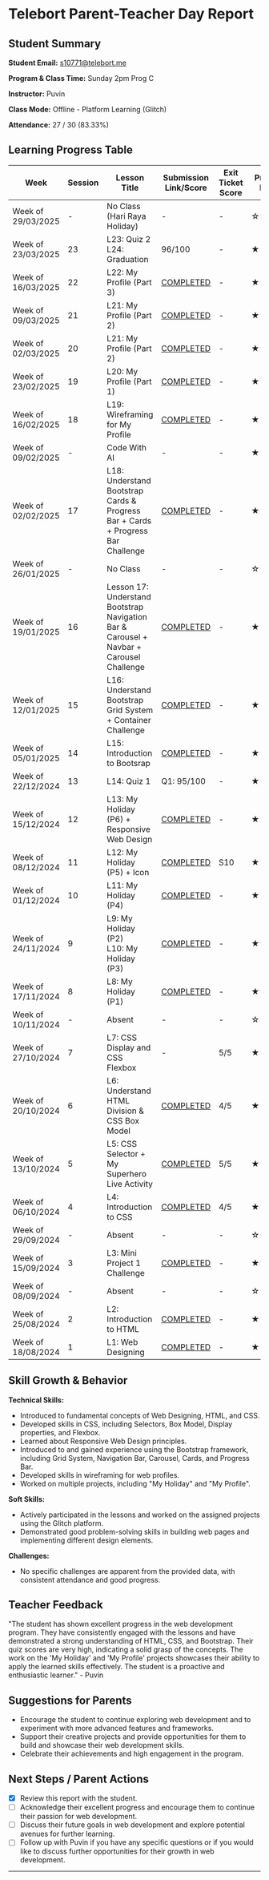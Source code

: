 # Telebort Parent-Teacher Day Report

## Student Summary

**Student Email:** s10771@telebort.me

**Program & Class Time:** Sunday 2pm Prog C

**Instructor:** Puvin

**Class Mode:** Offline - Platform Learning (Glitch)

**Attendance:** 27 / 30 (83.33%)


## Learning Progress Table

| Week              | Session | Lesson Title                                                              | Submission Link/Score                                | Exit Ticket Score   | Progress Rating |
|-------------------|---------|---------------------------------------------------------------------------|------------------------------------------------------|---------------------|-----------------|
| Week of 29/03/2025 | -       | No Class (Hari Raya Holiday)                                              | -                                                    | -                   | ☆☆☆☆☆         |
| Week of 23/03/2025 | 23      | L23: Quiz 2 <br> L24: Graduation                                        | 96/100                                               | -                   | ★★★★★         |
| Week of 16/03/2025 | 22      | L22: My Profile (Part 3)                                                  | [COMPLETED](https://glitch.com/~plump-juniper-table)              | -                   | ★★★☆☆         |
| Week of 09/03/2025 | 21      | L21: My Profile (Part 2)                                                  | [COMPLETED](https://glitch.com/~plump-juniper-table)              | -                   | ★★★★☆         |
| Week of 02/03/2025 | 20      | L21: My Profile (Part 2)                                                  | [COMPLETED](https://glitch.com/~plump-juniper-table)           | -                   | ★★★☆☆         |
| Week of 23/02/2025 | 19      | L20: My Profile (Part 1)                                                  | [COMPLETED](https://glitch.com/~plump-juniper-table)  | -                   | ★★★★☆         |
| Week of 16/02/2025 | 18      | L19: Wireframing for My Profile                                           | [COMPLETED](https://docs.google.com/spreadsheets/d/1LOiqm_PTJqvDJ3ufdNULNjaXsosewebHMW7MC3mCldo/edit?usp=sharing)  | -                   | ★★★★☆         |
| Week of 09/02/2025 | -       | Code With AI                                                              | -                                                    | -                   | ★★★★★         |
| Week of 02/02/2025 | 17      | L18: Understand Bootstrap Cards & Progress Bar + Cards + Progress Bar Challenge | [COMPLETED](https://glitch.com/~petalite-tundra-gooseberry)     | -                   | ★★★★☆         |
| Week of 26/01/2025 | -       | No Class                                                                  | -                                                    | -                   | ☆☆☆☆☆         |
| Week of 19/01/2025 | 16      | Lesson 17: Understand Bootstrap Navigation Bar & Carousel + Navbar + Carousel Challenge | [COMPLETED](https://glitch.com/~brawny-abiding-gorgonzola )  | -                   | ★★★☆☆         |
| Week of 12/01/2025 | 15      | L16: Understand Bootstrap Grid System + Container Challenge             | [COMPLETED](https://glitch.com/~spangle-tinted-berry  )            | -                   | ★★★☆☆         |
| Week of 05/01/2025 | 14      | L15: Introduction to Bootsrap                                             | [COMPLETED](https://glitch.com/~mica-inexpensive-lip  )            | -                   | ★★★☆☆         |
| Week of 22/12/2024 | 13      | L14: Quiz 1                                                               | Q1: 95/100                                           | -                   | ★★★★☆         |
| Week of 15/12/2024 | 12      | L13: My Holiday (P6) + Responsive Web Design                              | [COMPLETED](https://glitch.com/~scandalous-painted-clover )      | -                   | ★★★★☆         |
| Week of 08/12/2024 | 11      | L12: My Holiday (P5) + Icon                                               | [COMPLETED](https://glitch.com/~scandalous-painted-clover )      | S10                 | ★★★★☆         |
| Week of 01/12/2024 | 10      | L11: My Holiday (P4)                                                      | [COMPLETED](https://glitch.com/~scandalous-painted-clover )            | -                   | ★★★★☆         |
| Week of 24/11/2024 | 9       | L9: My Holiday (P2) <br> L10: My Holiday (P3)                             | [COMPLETED](https://glitch.com/~scandalous-painted-clover )           | -                   | ★★★★☆         |
| Week of 17/11/2024 | 8       | L8: My Holiday (P1)                                                       | [COMPLETED](https://glitch.com/~scandalous-painted-clover )           | -                   | ★★★☆☆         |
| Week of 10/11/2024 | -       | Absent                                                                    | -                                                    | -                   | ☆☆☆☆☆         |
| Week of 27/10/2024 | 7       | L7: CSS Display and CSS Flexbox                                           | -                                                    | 5/5                 | ★★★☆☆         |
| Week of 20/10/2024 | 6       | L6: Understand HTML Division & CSS Box Model                             | [COMPLETED](https://glitch.com/~odd-peach-wishbone)              | 4/5                 | ★★★☆☆         |
| Week of 13/10/2024 | 5       | L5: CSS Selector + My Superhero Live Activity                             | [COMPLETED](https://glitch.com/~rowan-typhoon-celery  )           | 5/5                 | ★★★☆☆         |
| Week of 06/10/2024 | 4       | L4: Introduction to CSS                                                   | [COMPLETED](https://glitch.com/~habitual-cultured-dolphin )     | 4/5                 | ★★★☆☆         |
| Week of 29/09/2024 | -       | Absent                                                                    | -                                                    | -                   | ☆☆☆☆☆         |
| Week of 15/09/2024 | 3       | L3: Mini Project 1 Challenge                                              | [COMPLETED](https://glitch.com/~hexagonal-even-philodendron )    | -                   | ★★★☆☆         |
| Week of 08/09/2024 | -       | Absent                                                                    | -                                                    | -                   | ☆☆☆☆☆         |
| Week of 25/08/2024 | 2       | L2: Introduction to HTML                                                  | [COMPLETED](https://glitch.com/~vivid-torch-estimate   )          | -                   | ★★★★☆         |
| Week of 18/08/2024 | 1       | L1: Web Designing                                                         | [COMPLETED](https://glitch.com/~playful-mature-stork  )           | -                   | ★★★★☆         |

## Skill Growth & Behavior

**Technical Skills:**
* Introduced to fundamental concepts of Web Designing, HTML, and CSS.
* Developed skills in CSS, including Selectors, Box Model, Display properties, and Flexbox.
* Learned about Responsive Web Design principles.
* Introduced to and gained experience using the Bootstrap framework, including Grid System, Navigation Bar, Carousel, Cards, and Progress Bar.
* Developed skills in wireframing for web profiles.
* Worked on multiple projects, including "My Holiday" and "My Profile".

**Soft Skills:**
* Actively participated in the lessons and worked on the assigned projects using the Glitch platform.
* Demonstrated good problem-solving skills in building web pages and implementing different design elements.

**Challenges:**
* No specific challenges are apparent from the provided data, with consistent attendance and good progress.

## Teacher Feedback

"The student has shown excellent progress in the web development program. They have consistently engaged with the lessons and have demonstrated a strong understanding of HTML, CSS, and Bootstrap. Their quiz scores are very high, indicating a solid grasp of the concepts. The work on the 'My Holiday' and 'My Profile' projects showcases their ability to apply the learned skills effectively. The student is a proactive and enthusiastic learner." - Puvin

## Suggestions for Parents

* Encourage the student to continue exploring web development and to experiment with more advanced features and frameworks.
* Support their creative projects and provide opportunities for them to build and showcase their web development skills.
* Celebrate their achievements and high engagement in the program.

## Next Steps / Parent Actions

* [x] Review this report with the student.
* [ ] Acknowledge their excellent progress and encourage them to continue their passion for web development.
* [ ] Discuss their future goals in web development and explore potential avenues for further learning.
* [ ] Follow up with Puvin if you have any specific questions or if you would like to discuss further opportunities for their growth in web development.

***
